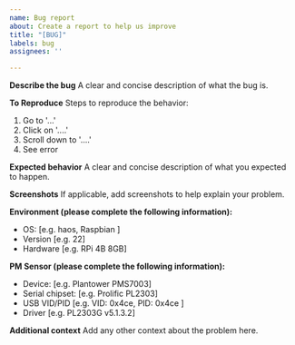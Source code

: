 ```yaml
---
name: Bug report
about: Create a report to help us improve
title: "[BUG]"
labels: bug
assignees: ''

---
```


**Describe the bug**
A clear and concise description of what the bug is.

**To Reproduce**
Steps to reproduce the behavior:
1. Go to '...'
2. Click on '....'
3. Scroll down to '....'
4. See error

**Expected behavior**
A clear and concise description of what you expected to happen.

**Screenshots**
If applicable, add screenshots to help explain your problem.

**Environment (please complete the following information):**
 - OS: [e.g. haos, Raspbian ]
 - Version [e.g. 22]
 - Hardware [e.g. RPi 4B 8GB]

**PM Sensor (please complete the following information):**
 - Device: [e.g. Plantower PMS7003]
 - Serial chipset: [e.g. Prolific PL2303]
 - USB VID/PID [e.g. VID: 0x4ce, PID: 0x4ce ]
 - Driver [e.g. PL2303G v5.1.3.2]

**Additional context**
Add any other context about the problem here.
